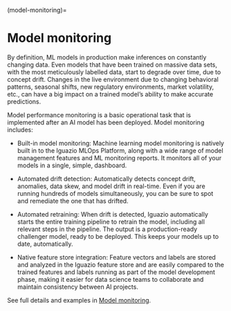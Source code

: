 (model-monitoring)=
# Model monitoring

By definition, ML models in production make inferences on constantly changing data. Even models that have been trained on massive data sets, with the most meticulously labelled data, start to degrade over time, due to concept drift. Changes in the live environment due to changing behavioral patterns, seasonal shifts, new regulatory environments, market volatility, etc., can have a big impact on a trained model’s ability to make accurate predictions.

Model performance monitoring is a basic operational task that is implemented after an AI model has been deployed. Model monitoring includes:

- Built-in model monitoring:
   Machine learning model monitoring is natively built in to the Iguazio MLOps Platform, along with a wide range of 
   model management features and ML monitoring reports. It monitors all of your models in a single, simple, dashboard.

- Automated drift detection:
   Automatically detects concept drift, anomalies, data skew, and model drift in real-time. Even if you are running hundreds of
   models simultaneously, you can be sure to spot and remediate the one that has drifted.

- Automated retraining:
   When drift is detected, Iguazio automatically starts the entire training pipeline to retrain the model, including all relevant 
   steps in the pipeline. The output is a production-ready challenger model, ready to be deployed. This keeps your models up to date, 
   automatically.

- Native feature store integration:
   Feature vectors and labels are stored and analyzed in the Iguazio feature store and are easily compared to the trained 
   features and labels running as part of the model development phase, making it easier for data science teams to 
   collaborate and maintain consistency between AI projects.

See full details and examples in [Model monitoring](../model_monitoring/index.html).